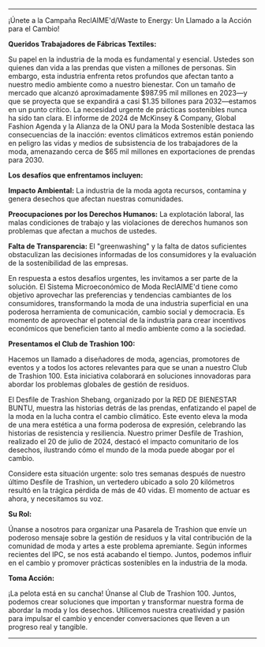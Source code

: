 ---

¡Únete a la Campaña ReclAIME'd/Waste to Energy: Un Llamado a la Acción para el Cambio!

**Queridos Trabajadores de Fábricas Textiles:**

Su papel en la industria de la moda es fundamental y esencial. Ustedes son quienes dan vida a las prendas que visten a millones de personas. Sin embargo, esta industria enfrenta retos profundos que afectan tanto a nuestro medio ambiente como a nuestro bienestar. Con un tamaño de mercado que alcanzó aproximadamente $987.95 mil millones en 2023—y que se proyecta que se expandirá a casi $1.35 billones para 2032—estamos en un punto crítico. La necesidad urgente de prácticas sostenibles nunca ha sido tan clara. El informe de 2024 de McKinsey & Company, Global Fashion Agenda y la Alianza de la ONU para la Moda Sostenible destaca las consecuencias de la inacción: eventos climáticos extremos están poniendo en peligro las vidas y medios de subsistencia de los trabajadores de la moda, amenazando cerca de $65 mil millones en exportaciones de prendas para 2030.

**Los desafíos que enfrentamos incluyen:**

**Impacto Ambiental:** La industria de la moda agota recursos, contamina y genera desechos que afectan nuestras comunidades.

**Preocupaciones por los Derechos Humanos:** La explotación laboral, las malas condiciones de trabajo y las violaciones de derechos humanos son problemas que afectan a muchos de ustedes.

**Falta de Transparencia:** El "greenwashing" y la falta de datos suficientes obstaculizan las decisiones informadas de los consumidores y la evaluación de la sostenibilidad de las empresas.

En respuesta a estos desafíos urgentes, les invitamos a ser parte de la solución. El Sistema Microeconómico de Moda ReclAIME'd tiene como objetivo aprovechar las preferencias y tendencias cambiantes de los consumidores, transformando la moda de una industria superficial en una poderosa herramienta de comunicación, cambio social y democracia. Es momento de aprovechar el potencial de la industria para crear incentivos económicos que beneficien tanto al medio ambiente como a la sociedad.

**Presentamos el Club de Trashion 100:**

Hacemos un llamado a diseñadores de moda, agencias, promotores de eventos y a todos los actores relevantes para que se unan a nuestro Club de Trashion 100. Esta iniciativa colaborará en soluciones innovadoras para abordar los problemas globales de gestión de residuos.

El Desfile de Trashion Shebang, organizado por la RED DE BIENESTAR BUNTU, muestra las historias detrás de las prendas, enfatizando el papel de la moda en la lucha contra el cambio climático. Este evento eleva la moda de una mera estética a una forma poderosa de expresión, celebrando las historias de resistencia y resiliencia. Nuestro primer Desfile de Trashion, realizado el 20 de julio de 2024, destacó el impacto comunitario de los desechos, ilustrando cómo el mundo de la moda puede abogar por el cambio.

Considere esta situación urgente: solo tres semanas después de nuestro último Desfile de Trashion, un vertedero ubicado a solo 20 kilómetros resultó en la trágica pérdida de más de 40 vidas. El momento de actuar es ahora, y necesitamos su voz.

**Su Rol:**

Únanse a nosotros para organizar una Pasarela de Trashion que envíe un poderoso mensaje sobre la gestión de residuos y la vital contribución de la comunidad de moda y artes a este problema apremiante. Según informes recientes del IPC, se nos está acabando el tiempo. Juntos, podemos influir en el cambio y promover prácticas sostenibles en la industria de la moda.

**Toma Acción:**

¡La pelota está en su cancha! Únanse al Club de Trashion 100. Juntos, podemos crear soluciones que importan y transformar nuestra forma de abordar la moda y los desechos. Utilicemos nuestra creatividad y pasión para impulsar el cambio y encender conversaciones que lleven a un progreso real y tangible.

---
